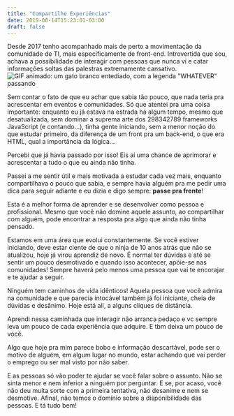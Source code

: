 ```yaml
---
title: "Compartilhe Experiências"
date: 2019-08-14T15:23:01-03:00 
draft: false
---
```


Desde 2017 tenho acompanhado mais de perto a movimentação da comunidade de TI, mais especificamente de front-end. Introvertida que sou, achava a possibilidade de interagir com pessoas que nunca vi e catar informações soltas das palestras extremamente cansativo.
![GIF animado: um gato branco entediado, com a legenda "WHATEVER" passando](../images/bored-cat.gif)

<!--more-->

Sem contar o fato de que eu achar que sabia tão pouco, que nada teria pra acrescentar em eventos e comunidades. Só que atentei pra uma coisa importante: enquanto eu já estava na estrada há algum tempo, mesmo que desatualizada, sem dominar a suprema arte dos 298342789 frameworks JavaScript (e contando...), tinha gente iniciando, sem a menor noção do que estudar primeiro, da diferença de um front pra um back-end, o que era HTML, qual a importância da lógica...

Percebi que já havia passado por isso! Eis aí uma chance de aprimorar e acrescentar a tudo o que eu ainda não tinha.

Passei a me sentir útil e mais motivada a estudar cada vez mais, enquanto compartilhava o pouco que sabia, e sempre havia alguém pra me pedir uma dica para seguir adiante e eu dizia e digo sempre: **passe pra frente**!

Esta é a melhor forma de aprender e se desenvolver como pessoa e profissional. Mesmo que você não domine aquele assunto, ao compartilhar com alguém, pode encontrar a resposta pra algo que ainda não tinha pensado.

Estamos em uma área que evolui constantemente. Se você estiver iniciando, deve estar ciente de que o ninja de 10 anos atrás que não se atualizou, hoje já virou aprendiz de novo.
É normal ter dúvidas e até se sentir um pouco desmotivado e quando isso acontecer, apóie-se nas comunidades! Sempre haverá pelo menos uma pessoa que vai te encorajar e te ajudar a seguir.

Ninguém tem caminhos de vida idênticos! Aquela pessoa que você admira na comunidade e que parecia intocável também já foi iniciante, cheia de dúvidas e desânimo. Hoje está ali, a alguns cliques de distância.

Aprendi nessa caminhada que interagir não arranca pedaço e vc sempre leva um pouco de cada experiência que adquire. E tbm deixa um pouco de você.

Algo que hoje pra mim parece bobo e informação descartável, pode ser o motivo de alguém, em algum lugar no mundo, estar achando que vai perder o emprego ou ser mal visto por não saber.

E as pessoas só vão poder te ajudar se você falar sobre o assunto. Não se sinta menor e nem inferior a ninguém por perguntar. E se, por acaso, você não deu muita sorte com a primeira tentativa, não desanime e nem se desmotive. Afinal, não temos o domínio sobre a disponibilidade das pessoas. E tá tudo bem!

